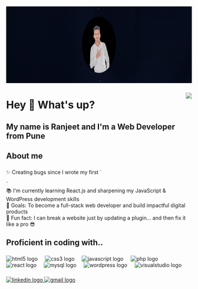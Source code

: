 <br clear="both">

<div align="center">
  <img height="208" src="https://github.com/Ranjeet-8065/Ranjeet-8065/blob/main/Ranjeet1.gif"  />
</div>

###

<img align="right" src="https://visitor-badge.laobi.icu/badge?page_id=Ranjeet-8065.Ranjeet-8065&"  />

###

<h1 align="left">Hey 👋 What's up?</h1>

###

<h2 align="left">My name is Ranjeet and I'm a Web Developer from Pune</h2>

###

<h2 align="left">About me</h2>

###

<p align="left">✨ Creating bugs since I wrote my first `<div>`  <br>📚 I'm currently learning React.js and sharpening my JavaScript & WordPress development skills  <br>🎯 Goals: To become a full-stack web developer and build impactful digital products  <br>🎲 Fun fact: I can break a website just by updating a plugin… and then fix it like a pro 😎</p>

###

<h2 align="left">Proficient in coding with..</h2>

###

<div align="left">
  <img src="https://cdn.jsdelivr.net/gh/devicons/devicon/icons/html5/html5-original.svg" height="40" alt="html5 logo"  />
  <img width="12" />
  <img src="https://cdn.jsdelivr.net/gh/devicons/devicon/icons/css3/css3-original.svg" height="40" alt="css3 logo"  />
  <img width="12" />
  <img src="https://cdn.jsdelivr.net/gh/devicons/devicon/icons/javascript/javascript-original.svg" height="40" alt="javascript logo"  />
  <img width="12" />
  <img src="https://cdn.jsdelivr.net/gh/devicons/devicon/icons/php/php-original.svg" height="40" alt="php logo"  />
  <img width="12" />
  <img src="https://cdn.jsdelivr.net/gh/devicons/devicon/icons/react/react-original.svg" height="40" alt="react logo"  />
  <img width="12" />
  <img src="https://cdn.jsdelivr.net/gh/devicons/devicon/icons/mysql/mysql-original.svg" height="40" alt="mysql logo"  />
  <img width="12" />
  <img src="https://cdn.jsdelivr.net/gh/devicons/devicon/icons/wordpress/wordpress-original.svg" height="40" alt="wordpress logo"  />
  <img width="12" />
  <img src="https://cdn.jsdelivr.net/gh/devicons/devicon/icons/visualstudio/visualstudio-plain.svg" height="40" alt="visualstudio logo"  />
</div>

###

<div align="left">
  <a href="https://www.linkedin.com/in/ranjeet-nachan-828b30283/" target="_blank">
    <img src="https://raw.githubusercontent.com/maurodesouza/profile-readme-generator/master/src/assets/icons/social/linkedin/default.svg" width="52" height="40" alt="linkedin logo"  />
  </a>
  <a href="ranjeetnachan@gmail.com" target="_blank">
    <img src="https://raw.githubusercontent.com/maurodesouza/profile-readme-generator/master/src/assets/icons/social/gmail/default.svg" width="52" height="40" alt="gmail logo"  />
  </a>
</div>

###
